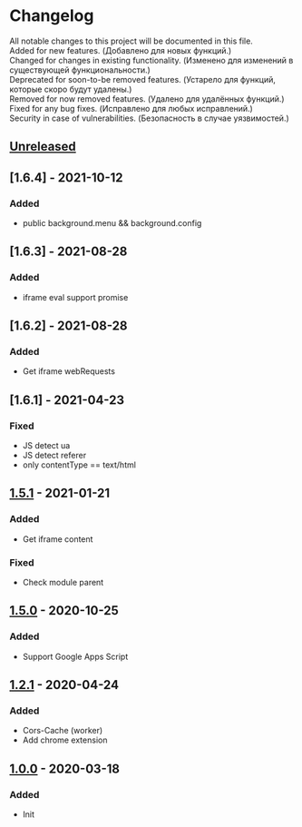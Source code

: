 # Changelog

All notable changes to this project will be documented in this file.  
Added for new features. (Добавлено для новых функций.)  
Changed for changes in existing functionality. (Изменено для изменений в существующей функциональности.)  
Deprecated for soon-to-be removed features. (Устарело для функций, которые скоро будут удалены.)  
Removed for now removed features. (Удалено для удалённых функций.)  
Fixed for any bug fixes. (Исправлено для любых исправлений.)  
Security in case of vulnerabilities. (Безопасность в случае уязвимостей.)

## [Unreleased]

## [1.6.4] - 2021-10-12
### Added
- public background.menu && background.config

## [1.6.3] - 2021-08-28
### Added
- iframe eval support promise

## [1.6.2] - 2021-08-28
### Added
- Get iframe webRequests

## [1.6.1] - 2021-04-23
### Fixed
- JS detect ua
- JS detect referer
- only contentType == text/html

## [1.5.1] - 2021-01-21
### Added
- Get iframe content
### Fixed
- Check module parent

## [1.5.0] - 2020-10-25
### Added
- Support Google Apps Script

## [1.2.1] - 2020-04-24
### Added
- Cors-Cache (worker)
- Add chrome extension

## [1.0.0] - 2020-03-18
### Added
- Init

[Unreleased]: ../../compare/v1.5.1...HEAD
[1.5.1]: ../../releases/tag/v1.5.1
[1.5.0]: ../../releases/tag/v1.5.0
[1.2.1]: ../../releases/tag/v1.2.1
[1.0.0]: ../../releases/tag/v1.0.0
